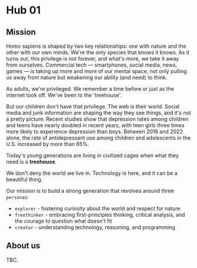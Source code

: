# Hub 01

## Mission

Homo sapiens is shaped by two key relationships: one with nature and the other with our own minds. We're the only species that knows it knows. As it turns out, this privilege is not forever, and what's more, we take it away from ourselves. Commercial tech — smartphones, social media, news, games — is taking up more and more of our mental space, not only pulling us away from nature but weakening our ability (and need) to think.

As adults, we're privileged. We remember a time before or just as the internet took off. We've been to the 'treehouse'.

But our children don't have that privilege. The web is their world. Social media and junk information are shaping the way they see things, and it's not a pretty picture. Recent studies show that depression rates among children and teens have nearly doubled in recent years, with teen girls three times more likely to experience depression than boys. Between 2016 and 2022 alone, the rate of antidepressant use among children and adolescents in the U.S. increased by more than 65%.

Today's young generations are living in civilized cages when what they need is a **treehouse**.

We don't deny the world we live in. Technology is here, and it can be a beautiful thing.

Our mission is to build a strong generation that revolves around three `personas`:

+ `explorer` - fostering curiosity about the world and respect for nature
+ `freethinker` - embracing first-principles thinking, critical analysis, and the courage to question what doesn't fit
+ `creator` - understanding technology, reasoning, and programming

## About us

TBC.